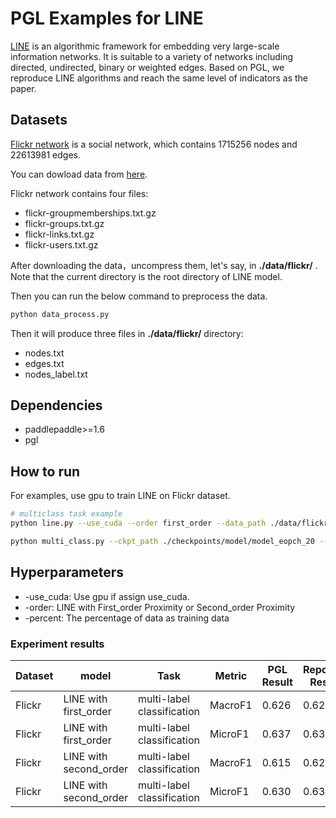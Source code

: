 # PGL Examples for LINE
[LINE](http://www.www2015.it/documents/proceedings/proceedings/p1067.pdf) is an algorithmic framework for embedding very large-scale information networks. It is suitable to a variety of networks including directed, undirected, binary or weighted edges. Based on PGL, we reproduce LINE algorithms and reach the same level of indicators as the paper.

## Datasets
[Flickr network](http://socialnetworks.mpi-sws.org/data-imc2007.html) is a social network, which contains 1715256 nodes and 22613981 edges.

You can dowload data from [here](http://socialnetworks.mpi-sws.org/data-imc2007.html).

Flickr network contains four files: 
* flickr-groupmemberships.txt.gz
* flickr-groups.txt.gz
* flickr-links.txt.gz
* flickr-users.txt.gz

After downloading the data，uncompress them, let's say, in **./data/flickr/** . Note that the current directory is the root directory of LINE model.

Then you can run the below command to preprocess the data.
```sh
python data_process.py
```

Then it will produce three files in **./data/flickr/** directory: 
* nodes.txt
* edges.txt
* nodes_label.txt


## Dependencies
- paddlepaddle>=1.6
- pgl

## How to run

For examples, use gpu to train LINE on Flickr dataset.
```sh
# multiclass task example
python line.py --use_cuda --order first_order --data_path ./data/flickr/ --save_dir ./checkpoints/model/

python multi_class.py --ckpt_path ./checkpoints/model/model_eopch_20 --percent 0.5

```

## Hyperparameters

- -use_cuda: Use gpu if assign use_cuda.
- -order: LINE with First_order Proximity or Second_order Proximity
- -percent: The percentage of data as training data

### Experiment results
Dataset|model|Task|Metric|PGL Result|Reported Result
--|--|--|--|--|--
Flickr|LINE with first_order|multi-label classification|MacroF1|0.626|0.627
Flickr|LINE with first_order|multi-label classification|MicroF1|0.637|0.639
Flickr|LINE with second_order|multi-label classification|MacroF1|0.615|0.621
Flickr|LINE with second_order|multi-label classification|MicroF1|0.630|0.635
